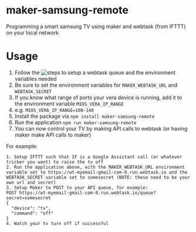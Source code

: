 # maker-samsung-remote
Programming a smart samsung TV using maker and webtask (from IFTTT) on your local network

# Usage
1. Follow the ![steps to setup a webtask queue](https://github.com/rguerra712/webtask-queue/) and the environment variables needed
  1. Be sure to set the environment variables for `MAKER_WEBTASK_URL` and `WEBTASK_SECRET`
1. If you know what range of ports your vera device is running, add it to the environment variable `MIOS_VERA_IP_RANGE`
  1. e.g. `MIOS_VERA_IP_RANGE=100-140`
1. Install the package via `npm install maker-samsung-remote`
1. Run the application `npm run maker-samsung-remote`
1. You can now control your TV by making API calls to webtask (or having maker make API calls to maker)

For example:
```
1. Setup IFTTT such that IF is a Google Assistant call (or whatever tricker you want) to raise the tv off
2. Run the application above, with the MAKER_WEBTASK_URL environment variable set to https://wt-myemail-gmail-com-0.run.webtask.io and the WEBTASK_SECRET variable set to somesecret (NOTE: these need to be your own url and secret)
3. Setup Maker to POST to your API queue, for example:
POST https://wt-myemail-gmail-com-0.run.webtask.io/queue?secret=somesecret
{
  "device": "tv",
  "command": "off"
}
4. Watch your tv turn off if successful
```

